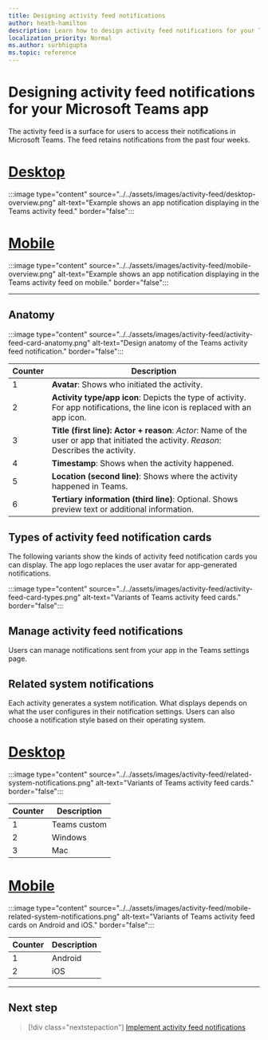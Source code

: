 ```yaml
---
title: Designing activity feed notifications
author: heath-hamilton
description: Learn how to design activity feed notifications for your Teams app and get the Microsoft Teams UI Kit.
localization_priority: Normal
ms.author: surbhigupta
ms.topic: reference
---
```

# Designing activity feed notifications for your Microsoft Teams app

The activity feed is a surface for users to access their notifications in Microsoft Teams. The feed retains notifications from the past four weeks.

# [Desktop](#tab/desktop)

:::image type="content" source="../../assets/images/activity-feed/desktop-overview.png" alt-text="Example shows an app notification displaying in the Teams activity feed." border="false":::

# [Mobile](#tab/mobile)

:::image type="content" source="../../assets/images/activity-feed/mobile-overview.png" alt-text="Example shows an app notification displaying in the Teams activity feed on mobile." border="false":::

---

## Anatomy

:::image type="content" source="../../assets/images/activity-feed/activity-feed-card-anatomy.png" alt-text="Design anatomy of the Teams activity feed notification." border="false":::

|Counter|Description|
|----------|-----------|
|1|**Avatar**: Shows who initiated the activity.|
|2|**Activity type/app icon**: Depicts the type of activity. For app notifications, the line icon is replaced with an app icon.|
|3|**Title (first line): Actor + reason**: *Actor*: Name of the user or app that initiated the activity. *Reason*: Describes the activity.|
|4|**Timestamp**: Shows when the activity happened.|
|5|**Location (second line)**: Shows where the activity happened in Teams.|
|6|**Tertiary information (third line)**: Optional. Shows preview text or additional information.|

## Types of activity feed notification cards

The following variants show the kinds of activity feed notification cards you can display. The app logo replaces the user avatar for app-generated notifications.

:::image type="content" source="../../assets/images/activity-feed/activity-feed-card-types.png" alt-text="Variants of Teams activity feed cards." border="false":::

## Manage activity feed notifications

Users can manage notifications sent from your app in the Teams settings page.

## Related system notifications

Each activity generates a system notification. What displays depends on what the user configures in their notification settings. Users can also choose a notification style based on their operating system.

# [Desktop](#tab/desktop)

:::image type="content" source="../../assets/images/activity-feed/related-system-notifications.png" alt-text="Variants of Teams activity feed cards." border="false":::

|Counter|Description|
|----------|-----------|
|1|Teams custom|
|2|Windows|
|3|Mac|

# [Mobile](#tab/mobile)

:::image type="content" source="../../assets/images/activity-feed/mobile-related-system-notifications.png" alt-text="Variants of Teams activity feed cards on Android and iOS." border="false":::

|Counter|Description|
|----------|-----------|
|1|Android|
|2|iOS|

---

## Next step

> [!div class="nextstepaction"]
> [Implement activity feed notifications](/graph/teams-send-activityfeednotifications)
